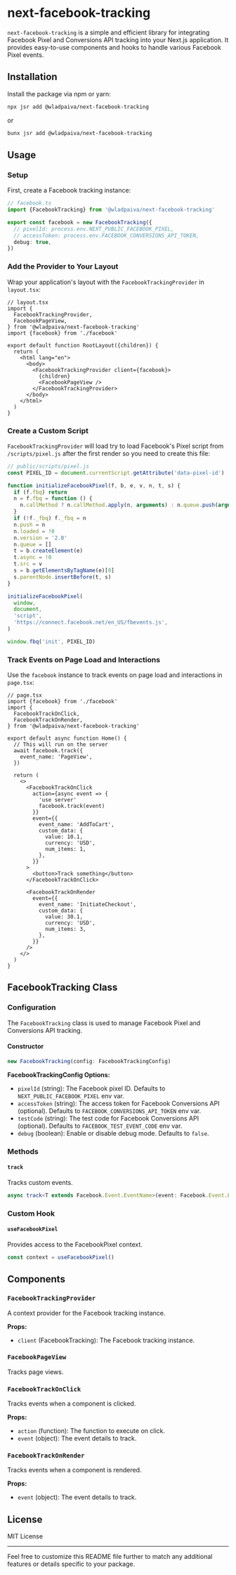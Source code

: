 # next-facebook-tracking

`next-facebook-tracking` is a simple and efficient library for integrating
Facebook Pixel and Conversions API tracking into your Next.js application. It
provides easy-to-use components and hooks to handle various Facebook Pixel
events.

## Installation

Install the package via npm or yarn:

```bash
npx jsr add @wladpaiva/next-facebook-tracking
```

or

```bash
bunx jsr add @wladpaiva/next-facebook-tracking
```

## Usage

### Setup

First, create a Facebook tracking instance:

```ts
// facebook.ts
import {FacebookTracking} from '@wladpaiva/next-facebook-tracking'

export const facebook = new FacebookTracking({
  // pixelId: process.env.NEXT_PUBLIC_FACEBOOK_PIXEL,
  // accessToken: process.env.FACEBOOK_CONVERSIONS_API_TOKEN,
  debug: true,
})
```

### Add the Provider to Your Layout

Wrap your application's layout with the `FacebookTrackingProvider` in
`layout.tsx`:

```tsx
// layout.tsx
import {
  FacebookTrackingProvider,
  FacebookPageView,
} from '@wladpaiva/next-facebook-tracking'
import {facebook} from './facebook'

export default function RootLayout({children}) {
  return (
    <html lang="en">
      <body>
        <FacebookTrackingProvider client={facebook}>
          {children}
          <FacebookPageView />
        </FacebookTrackingProvider>
      </body>
    </html>
  )
}
```

### Create a Custom Script

`FacebookTrackingProvider` will load try to load Facebook's Pixel script from
`/scripts/pixel.js` after the first render so you need to create this file:

```js
// public/scripts/pixel.js
const PIXEL_ID = document.currentScript.getAttribute('data-pixel-id')

function initializeFacebookPixel(f, b, e, v, n, t, s) {
  if (f.fbq) return
  n = f.fbq = function () {
    n.callMethod ? n.callMethod.apply(n, arguments) : n.queue.push(arguments)
  }
  if (!f._fbq) f._fbq = n
  n.push = n
  n.loaded = !0
  n.version = '2.0'
  n.queue = []
  t = b.createElement(e)
  t.async = !0
  t.src = v
  s = b.getElementsByTagName(e)[0]
  s.parentNode.insertBefore(t, s)
}

initializeFacebookPixel(
  window,
  document,
  'script',
  'https://connect.facebook.net/en_US/fbevents.js',
)

window.fbq('init', PIXEL_ID)
```

### Track Events on Page Load and Interactions

Use the `facebook` instance to track events on page load and interactions in
`page.tsx`:

```tsx
// page.tsx
import {facebook} from './facebook'
import {
  FacebookTrackOnClick,
  FacebookTrackOnRender,
} from '@wladpaiva/next-facebook-tracking'

export default async function Home() {
  // This will run on the server
  await facebook.track({
    event_name: 'PageView',
  })

  return (
    <>
      <FacebookTrackOnClick
        action={async event => {
          'use server'
          facebook.track(event)
        }}
        event={{
          event_name: 'AddToCart',
          custom_data: {
            value: 10.1,
            currency: 'USD',
            num_items: 1,
          },
        }}
      >
        <button>Track something</button>
      </FacebookTrackOnClick>

      <FacebookTrackOnRender
        event={{
          event_name: 'InitiateCheckout',
          custom_data: {
            value: 30.1,
            currency: 'USD',
            num_items: 3,
          },
        }}
      />
    </>
  )
}
```

## FacebookTracking Class

### Configuration

The `FacebookTracking` class is used to manage Facebook Pixel and Conversions
API tracking.

#### Constructor

```typescript
new FacebookTracking(config: FacebookTrackingConfig)
```

**FacebookTrackingConfig Options:**

- `pixelId` (string): The Facebook pixel ID. Defaults to
  `NEXT_PUBLIC_FACEBOOK_PIXEL` env var.
- `accessToken` (string): The access token for Facebook Conversions API
  (optional). Defaults to `FACEBOOK_CONVERSIONS_API_TOKEN` env var.
- `testCode` (string): The test code for Facebook Conversions API (optional).
  Defaults to `FACEBOOK_TEST_EVENT_CODE` env var.
- `debug` (boolean): Enable or disable debug mode. Defaults to `false`.

### Methods

#### `track`

Tracks custom events.

```typescript
async track<T extends Facebook.Event.EventName>(event: Facebook.Event.EventData<T>)
```

### Custom Hook

#### `useFacebookPixel`

Provides access to the FacebookPixel context.

```typescript
const context = useFacebookPixel()
```

## Components

### `FacebookTrackingProvider`

A context provider for the Facebook tracking instance.

**Props:**

- `client` (FacebookTracking): The Facebook tracking instance.

### `FacebookPageView`

Tracks page views.

### `FacebookTrackOnClick`

Tracks events when a component is clicked.

**Props:**

- `action` (function): The function to execute on click.
- `event` (object): The event details to track.

### `FacebookTrackOnRender`

Tracks events when a component is rendered.

**Props:**

- `event` (object): The event details to track.

## License

MIT License

---

Feel free to customize this README file further to match any additional features
or details specific to your package.
